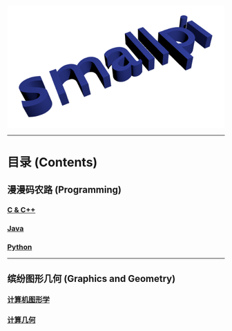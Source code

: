 ![smallpi](./images/smallpi.png)

---

# 目录 (Contents)

## 漫漫码农路 (Programming)

### [C & C++](./programming/c_contents.md)

### [Java](./programming/java_contents.md)

### [Python](./programming/python_contents.md)
	
---	

## 缤纷图形几何 (Graphics and Geometry)


### [计算机图形学](./graphics_geometry/graphics_contents.md)

### [计算几何](./graphics_geometry/geometry_contents.md)
